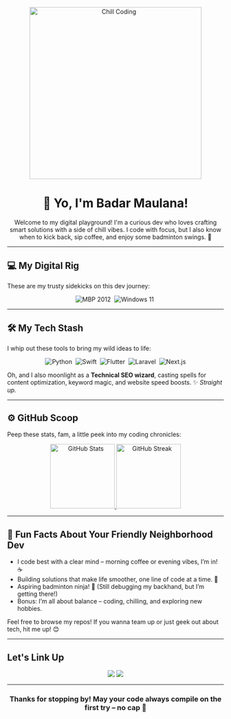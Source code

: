<div align="center">
  <img src="https://raw.githubusercontent.com/Anmol-Baranwal/Cool-GIFs-For-GitHub/main/assets/daytime-coding.gif" alt="Chill Coding" width="400" />
  <h1>👋 Yo, I'm Badar Maulana!</h1>
  <p>Welcome to my digital playground! I'm a curious dev who loves crafting smart solutions with a side of chill vibes. I code with focus, but I also know when to kick back, sip coffee, and enjoy some badminton swings. 🚀</p>
</div>

---

## 💻 My Digital Rig
These are my trusty sidekicks on this dev journey:

<p align="center">
  <img src="https://img.shields.io/badge/MBP_2012-05122A?style=flat&logo=apple&logoColor=88E0EF" alt="MBP 2012"/>&nbsp;
  <img src="https://img.shields.io/badge/Windows_11-05122A?style=flat&logo=windows&logoColor=88E0EF" alt="Windows 11"/>&nbsp;
</p>

---

## 🛠️ My Tech Stash
I whip out these tools to bring my wild ideas to life:

<p align="center">
  <img src="https://img.shields.io/badge/-Python-05122A?style=flat&logo=python" alt="Python" />&nbsp;
  <img src="https://img.shields.io/badge/Swift-05122A?flat&logo=swift&logoColor=D06224" alt="Swift" />&nbsp;
  <img src="https://img.shields.io/badge/Flutter-05122A?style=flat&logo=flutter&logoColor=94B3FD" alt="Flutter" />&nbsp;
  <img src="https://img.shields.io/badge/Laravel-05122A?style=flat&logo=laravel&logoColor=FF2D20" alt="Laravel" />&nbsp;
  <img src="https://img.shields.io/badge/Next.js-05122A?style=flat&logo=next.js&logoColor=FFFFFF" alt="Next.js" />
</p>

Oh, and I also moonlight as a **Technical SEO wizard**, casting spells for content optimization, keyword magic, and website speed boosts. ✨ *Straight up.*

---

## ⚙️ GitHub Scoop
Peep these stats, fam, a little peek into my coding chronicles:

<p align="center">
  <a href="https://github.com/badadarr">
    <img height="150em" src="https://github-readme-stats.vercel.app/api?username=badadarr&show_icons=true&theme=algolia&include_all_commits=true&count_private=true" alt="GitHub Stats" />
    <img height="150em" src="https://streak-stats.demolab.com/?user=badadarr" alt="GitHub Streak" />
  </a>
</p>

---

## 🌟 Fun Facts About Your Friendly Neighborhood Dev
* I code best with a clear mind – morning coffee or evening vibes, I’m in! ☕
* Building solutions that make life smoother, one line of code at a time. 🚀
* Aspiring badminton ninja! 🏸 (Still debugging my backhand, but I’m getting there!)
* Bonus: I’m all about balance – coding, chilling, and exploring new hobbies.

Feel free to browse my repos! If you wanna team up or just geek out about tech, hit me up! 😊

---

## Let's Link Up
<p align="center">
  <a href="https://linkedin.com/in/badadarrs"><img src="https://img.shields.io/badge/-LinkedIn-0077B5?style=flat&logo=Linkedin&logoColor=white"/></a>
  <a href="https://www.instagram.com/mbadarre/"><img src="https://img.shields.io/badge/-Instagram-E4405F?style=flat&logo=Instagram&logoColor=white"/></a>
</p>

---

<h3 align="center">Thanks for stopping by! May your code always compile on the first try – no cap 🚀</h3>
